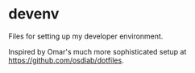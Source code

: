 # devenv
Files for setting up my developer environment.

Inspired by Omar's much more sophisticated setup at https://github.com/osdiab/dotfiles.
